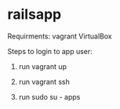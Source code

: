 # railsapp

Requirments:
vagrant
VirtualBox



Steps to login to app user:
1. run vagrant up

2. run vagrant ssh
3. run sudo su - apps
